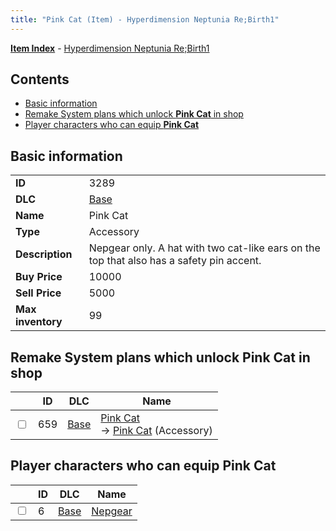 ```yaml
---
title: "Pink Cat (Item) - Hyperdimension Neptunia Re;Birth1"
---
```


[**Item Index**](/neptunia/rb1/item/index.html) - [Hyperdimension Neptunia Re;Birth1](/neptunia/rb1)

## Contents

- [Basic information](#basic-information)
- [Remake System plans which unlock **Pink Cat** in shop](#remake-system-plans-which-unlock-pink-cat-in-shop)
- [Player characters who can equip **Pink Cat**](#player-characters-who-can-equip-pink-cat)

## Basic information

|   |   |
| -- | -- |
| **ID** | 3289 |
| **DLC** | [Base](/neptunia/rb1/dlc/1-base.html) |
| **Name** | Pink Cat |
| **Type** | Accessory |
| **Description** | Nepgear only. A hat with two cat-like ears on the top that also has a safety pin accent. |
| **Buy Price** | 10000 |
| **Sell Price** | 5000 |
| **Max inventory** | 99 |

## Remake System plans which unlock **Pink Cat** in shop

|    | ID | DLC | Name |
| -- | -- | --- | ---- |
| <input type="checkbox" id="rb1-remake-1-659" class="trackbox" /> | 659 | [Base](/neptunia/rb1/dlc/1-base.html) | [Pink Cat](/neptunia/rb1/remake/1-659-pink-cat.html)<br />→ [Pink Cat](/neptunia/rb1/item/1-3289-pink-cat.html) (Accessory) |

## Player characters who can equip **Pink Cat**

|    | ID | DLC | Name |
| -- | -- | --- | ---- |
| <input type="checkbox" id="rb1-player-1-6" class="trackbox" /> | 6 | [Base](/neptunia/rb1/dlc/1-base.html) | [Nepgear](/neptunia/rb1/player/1-6-nepgear.html) |